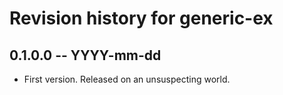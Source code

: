 # Revision history for generic-ex

## 0.1.0.0 -- YYYY-mm-dd

* First version. Released on an unsuspecting world.
